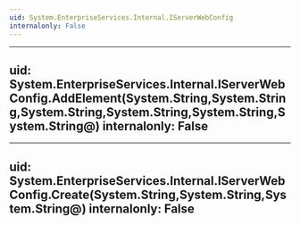 ```yaml
---
uid: System.EnterpriseServices.Internal.IServerWebConfig
internalonly: False
---
```


---
uid: System.EnterpriseServices.Internal.IServerWebConfig.AddElement(System.String,System.String,System.String,System.String,System.String,System.String@)
internalonly: False
---

---
uid: System.EnterpriseServices.Internal.IServerWebConfig.Create(System.String,System.String,System.String@)
internalonly: False
---
